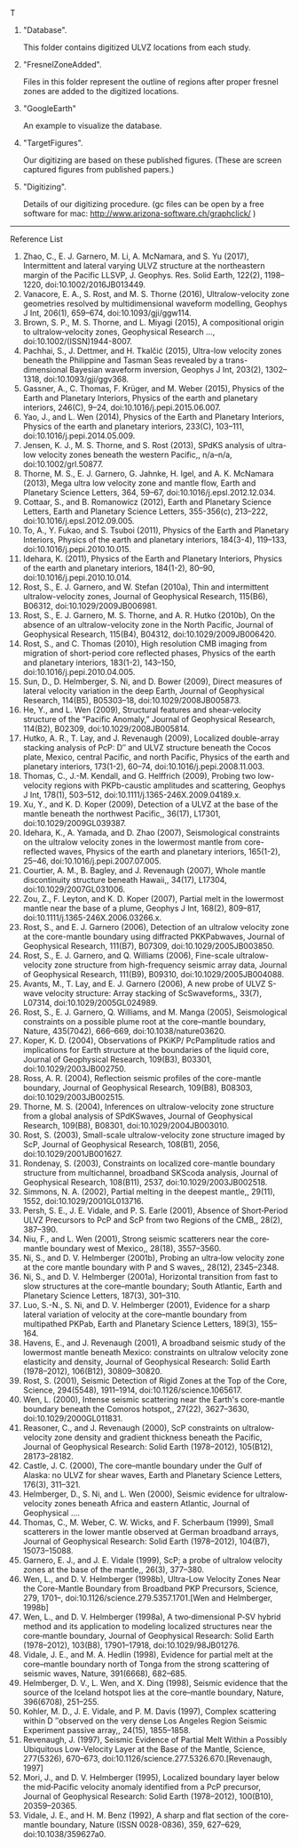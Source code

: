 T

1. "Database".

	This folder contains digitized ULVZ locations from each study.

2. "FresnelZoneAdded".

	Files in this folder represent the outline of regions after
	proper fresnel zones are added to the digitized locations.

3. "GoogleEarth"

	An example to visualize the database.

4. "TargetFigures".

	Our digitizing are based on these published figures. (These are
	screen captured figures from published papers.)

5. "Digitizing".

	Details of our digitizing procedure. (gc files can be open by
	a free software for mac: http://www.arizona-software.ch/graphclick/ )


--------

Reference List

1.   Zhao, C., E. J. Garnero, M. Li, A. McNamara, and S. Yu (2017), Intermittent and lateral varying ULVZ structure at the northeastern margin of the Pacific LLSVP, J. Geophys. Res. Solid Earth, 122(2), 1198–1220, doi:10.1002/2016JB013449.
2.   Vanacore, E. A., S. Rost, and M. S. Thorne (2016), Ultralow-velocity zone geometries resolved by multidimensional waveform modelling, Geophys J Int, 206(1), 659–674, doi:10.1093/gji/ggw114.
3.   Brown, S. P., M. S. Thorne, and L. Miyagi (2015), A compositional origin to ultralow‐velocity zones, Geophysical Research …, doi:10.1002/(ISSN)1944-8007.
4.   Pachhai, S., J. Dettmer, and H. Tkalčić (2015), Ultra-low velocity zones beneath the Philippine and Tasman Seas revealed by a trans-dimensional Bayesian waveform inversion, Geophys J Int, 203(2), 1302–1318, doi:10.1093/gji/ggv368.
5.   Gassner, A., C. Thomas, F. Krüger, and M. Weber (2015), Physics of the Earth and Planetary Interiors, Physics of the earth and planetary interiors, 246(C), 9–24, doi:10.1016/j.pepi.2015.06.007.
6.   Yao, J., and L. Wen (2014), Physics of the Earth and Planetary Interiors, Physics of the earth and planetary interiors, 233(C), 103–111, doi:10.1016/j.pepi.2014.05.009.
7.   Jensen, K. J., M. S. Thorne, and S. Rost (2013), SPdKS analysis of ultra-low velocity zones beneath the western Pacific,, n/a–n/a, doi:10.1002/grl.50877.
8.   Thorne, M. S., E. J. Garnero, G. Jahnke, H. Igel, and A. K. McNamara (2013), Mega ultra low velocity zone and mantle flow, Earth and Planetary Science Letters, 364, 59–67, doi:10.1016/j.epsl.2012.12.034.
9.   Cottaar, S., and B. Romanowicz (2012), Earth and Planetary Science Letters, Earth and Planetary Science Letters, 355-356(c), 213–222, doi:10.1016/j.epsl.2012.09.005.
10.  To, A., Y. Fukao, and S. Tsuboi (2011), Physics of the Earth and Planetary Interiors, Physics of the earth and planetary interiors, 184(3-4), 119–133, doi:10.1016/j.pepi.2010.10.015.
11.  Idehara, K. (2011), Physics of the Earth and Planetary Interiors, Physics of the earth and planetary interiors, 184(1-2), 80–90, doi:10.1016/j.pepi.2010.10.014.
12.  Rost, S., E. J. Garnero, and W. Stefan (2010a), Thin and intermittent ultralow-velocity zones, Journal of Geophysical Research, 115(B6), B06312, doi:10.1029/2009JB006981.
13.  Rost, S., E. J. Garnero, M. S. Thorne, and A. R. Hutko (2010b), On the absence of an ultralow-velocity zone in the North Pacific, Journal of Geophysical Research, 115(B4), B04312, doi:10.1029/2009JB006420.
14.  Rost, S., and C. Thomas (2010), High resolution CMB imaging from migration of short-period core reflected phases, Physics of the earth and planetary interiors, 183(1-2), 143–150, doi:10.1016/j.pepi.2010.04.005.
15.  Sun, D., D. Helmberger, S. Ni, and D. Bower (2009), Direct measures of lateral velocity variation in the deep Earth, Journal of Geophysical Research, 114(B5), B05303–18, doi:10.1029/2008JB005873.
16.  He, Y., and L. Wen (2009), Structural features and shear-velocity structure of the “Pacific Anomaly,” Journal of Geophysical Research, 114(B2), B02309, doi:10.1029/2008JB005814.
17.  Hutko, A. R., T. Lay, and J. Revenaugh (2009), Localized double-array stacking analysis of PcP: D″ and ULVZ structure beneath the Cocos plate, Mexico, central Pacific, and north Pacific, Physics of the earth and planetary interiors, 173(1-2), 60–74, doi:10.1016/j.pepi.2008.11.003.
18.  Thomas, C., J.-M. Kendall, and G. Helffrich (2009), Probing two low-velocity regions with PKPb-caustic amplitudes and scattering, Geophys J Int, 178(1), 503–512, doi:10.1111/j.1365-246X.2009.04189.x.
19.  Xu, Y., and K. D. Koper (2009), Detection of a ULVZ at the base of the mantle beneath the northwest Pacific,, 36(17), L17301, doi:10.1029/2009GL039387.
20.  Idehara, K., A. Yamada, and D. Zhao (2007), Seismological constraints on the ultralow velocity zones in the lowermost mantle from core-reflected waves, Physics of the earth and planetary interiors, 165(1-2), 25–46, doi:10.1016/j.pepi.2007.07.005.
21.  Courtier, A. M., B. Bagley, and J. Revenaugh (2007), Whole mantle discontinuity structure beneath Hawaii,, 34(17), L17304, doi:10.1029/2007GL031006.
22.  Zou, Z., F. Leyton, and K. D. Koper (2007), Partial melt in the lowermost mantle near the base of a plume, Geophys J Int, 168(2), 809–817, doi:10.1111/j.1365-246X.2006.03266.x.
23.  Rost, S., and E. J. Garnero (2006), Detection of an ultralow velocity zone at the core-mantle boundary using diffracted PKKPabwaves, Journal of Geophysical Research, 111(B7), B07309, doi:10.1029/2005JB003850.
24.  Rost, S., E. J. Garnero, and Q. Williams (2006), Fine-scale ultralow-velocity zone structure from high-frequency seismic array data, Journal of Geophysical Research, 111(B9), B09310, doi:10.1029/2005JB004088.
25.  Avants, M., T. Lay, and E. J. Garnero (2006), A new probe of ULVZ S-wave velocity structure: Array stacking of ScSwaveforms,, 33(7), L07314, doi:10.1029/2005GL024989.
26.  Rost, S., E. J. Garnero, Q. Williams, and M. Manga (2005), Seismological constraints on a possible plume root at the core–mantle boundary, Nature, 435(7042), 666–669, doi:10.1038/nature03620.
27.  Koper, K. D. (2004), Observations of PKiKP/ PcPamplitude ratios and implications for Earth structure at the boundaries of the liquid core, Journal of Geophysical Research, 109(B3), B03301, doi:10.1029/2003JB002750.
28.  Ross, A. R. (2004), Reflection seismic profiles of the core-mantle boundary, Journal of Geophysical Research, 109(B8), B08303, doi:10.1029/2003JB002515.
29.  Thorne, M. S. (2004), Inferences on ultralow-velocity zone structure from a global analysis of SPdKSwaves, Journal of Geophysical Research, 109(B8), B08301, doi:10.1029/2004JB003010.
30.  Rost, S. (2003), Small-scale ultralow-velocity zone structure imaged by ScP, Journal of Geophysical Research, 108(B1), 2056, doi:10.1029/2001JB001627.
31.  Rondenay, S. (2003), Constraints on localized core-mantle boundary structure from multichannel, broadband SKScoda analysis, Journal of Geophysical Research, 108(B11), 2537, doi:10.1029/2003JB002518.
32.  Simmons, N. A. (2002), Partial melting in the deepest mantle,, 29(11), 1552, doi:10.1029/2001GL013716.
33.  Persh, S. E., J. E. Vidale, and P. S. Earle (2001), Absence of Short‐Period ULVZ Precursors to PcP and ScP from two Regions of the CMB,, 28(2), 387–390.
34.  Niu, F., and L. Wen (2001), Strong seismic scatterers near the core‐mantle boundary west of Mexico,, 28(18), 3557–3560.
35.  Ni, S., and D. V. Helmberger (2001b), Probing an ultra‐low velocity zone at the core mantle boundary with P and S waves,, 28(12), 2345–2348.
36.  Ni, S., and D. V. Helmberger (2001a), Horizontal transition from fast to slow structures at the core–mantle boundary; South Atlantic, Earth and Planetary Science Letters, 187(3), 301–310.
37.  Luo, S.-N., S. Ni, and D. V. Helmberger (2001), Evidence for a sharp lateral variation of velocity at the core–mantle boundary from multipathed PKPab, Earth and Planetary Science Letters, 189(3), 155–164.
38.  Havens, E., and J. Revenaugh (2001), A broadband seismic study of the lowermost mantle beneath Mexico: constraints on ultralow velocity zone elasticity and density, Journal of Geophysical Research: Solid Earth (1978–2012), 106(B12), 30809–30820.
39.  Rost, S. (2001), Seismic Detection of Rigid Zones at the Top of the Core, Science, 294(5548), 1911–1914, doi:10.1126/science.1065617.
40.  Wen, L. (2000), Intense seismic scattering near the Earth's core‐mantle boundary beneath the Comoros hotspot,, 27(22), 3627–3630, doi:10.1029/2000GL011831.
41.  Reasoner, C., and J. Revenaugh (2000), ScP constraints on ultralow‐velocity zone density and gradient thickness beneath the Pacific, Journal of Geophysical Research: Solid Earth (1978–2012), 105(B12), 28173–28182.
42.  Castle, J. C. (2000), The core–mantle boundary under the Gulf of Alaska: no ULVZ for shear waves, Earth and Planetary Science Letters, 176(3), 311–321.
43.  Helmberger, D., S. Ni, and L. Wen (2000), Seismic evidence for ultralow‐velocity zones beneath Africa and eastern Atlantic, Journal of Geophysical ….
44.  Thomas, C., M. Weber, C. W. Wicks, and F. Scherbaum (1999), Small scatterers in the lower mantle observed at German broadband arrays, Journal of Geophysical Research: Solid Earth (1978–2012), 104(B7), 15073–15088.
45.  Garnero, E. J., and J. E. Vidale (1999), ScP; a probe of ultralow velocity zones at the base of the mantle,, 26(3), 377–380.
46.  Wen, L., and D. V. Helmberger (1998b), Ultra-Low Velocity Zones Near the Core-Mantle Boundary from Broadband PKP Precursors, Science, 279, 1701–, doi:10.1126/science.279.5357.1701.[Wen and Helmberger, 1998b]
47.  Wen, L., and D. V. Helmberger (1998a), A two‐dimensional P‐SV hybrid method and its application to modeling localized structures near the core‐mantle boundary, Journal of Geophysical Research: Solid Earth (1978–2012), 103(B8), 17901–17918, doi:10.1029/98JB01276.
48.  Vidale, J. E., and M. A. Hedlin (1998), Evidence for partial melt at the core–mantle boundary north of Tonga from the strong scattering of seismic waves, Nature, 391(6668), 682–685.
49.  Helmberger, D. V., L. Wen, and X. Ding (1998), Seismic evidence that the source of the Iceland hotspot lies at the core–mantle boundary, Nature, 396(6708), 251–255.
50.  Kohler, M. D., J. E. Vidale, and P. M. Davis (1997), Complex scattering within D ″observed on the very dense Los Angeles Region Seismic Experiment passive array,, 24(15), 1855–1858.
51.  Revenaugh, J. (1997), Seismic Evidence of Partial Melt Within a Possibly Ubiquitous Low-Velocity Layer at the Base of the Mantle, Science, 277(5326), 670–673, doi:10.1126/science.277.5326.670.[Revenaugh, 1997]
52.  Mori, J., and D. V. Helmberger (1995), Localized boundary layer below the mid‐Pacific velocity anomaly identified from a PcP precursor, Journal of Geophysical Research: Solid Earth (1978–2012), 100(B10), 20359–20365.
53.  Vidale, J. E., and H. M. Benz (1992), A sharp and flat section of the core-mantle boundary, Nature (ISSN 0028-0836), 359, 627–629, doi:10.1038/359627a0.
